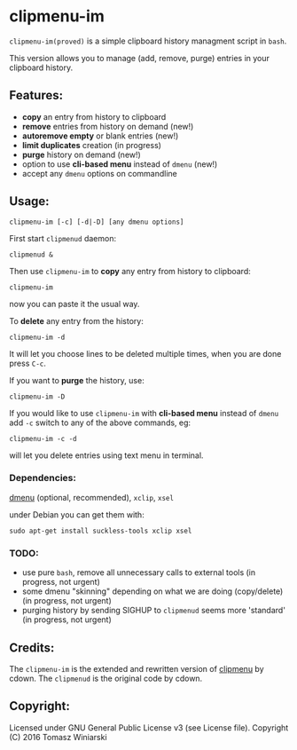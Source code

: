 # clipmenu-im

`clipmenu-im(proved)` is a simple clipboard history managment script in `bash`.

This version allows you to manage (add, remove, purge) entries in your clipboard history.

## Features:

- **copy** an entry from history to clipboard
- **remove** entries from history on demand (new!)
- **autoremove empty** or blank entries (new!)
- **limit duplicates** creation (in progress)
- **purge** history on demand (new!)
- option to use **cli-based menu** instead of `dmenu` (new!)
- accept any `dmenu` options on commandline 

## Usage:

    clipmenu-im [-c] [-d|-D] [any dmenu options]

First start `clipmenud` daemon:

    clipmenud &

Then use `clipmenu-im` to **copy** any entry from history to clipboard:

    clipmenu-im

now you can paste it the usual way.

To **delete** any entry from the history:

    clipmenu-im -d

It will let you choose lines to be deleted multiple times, when you are done press `C-c`.

If you want to **purge** the history, use:

    clipmenu-im -D

If you would like to use `clipmenu-im` with **cli-based menu** instead of `dmenu` add `-c` switch to any of the above commands, eg:

    clipmenu-im -c -d

will let you delete entries using text menu in terminal.

### Dependencies:

[dmenu](http://tools.suckless.org/dmenu) (optional, recommended), `xclip`, `xsel`

under Debian you can get them with:

    sudo apt-get install suckless-tools xclip xsel

### TODO:

- use pure `bash`, remove all unnecessary calls to external tools (in progress, not urgent)
- some dmenu "skinning" depending on what we are doing (copy/delete) (in progress, not urgent)
- purging history by sending SIGHUP to `clipmenud` seems more 'standard' (in progress, not urgent)

## Credits:

The `clipmenu-im` is the extended and rewritten version of [clipmenu](https://github.com/cdown/clipmenu) by cdown.
The `clipmenud` is the original code by cdown. 

## Copyright:

Licensed under GNU General Public License v3 (see License file).
Copyright (C) 2016 Tomasz Winiarski
